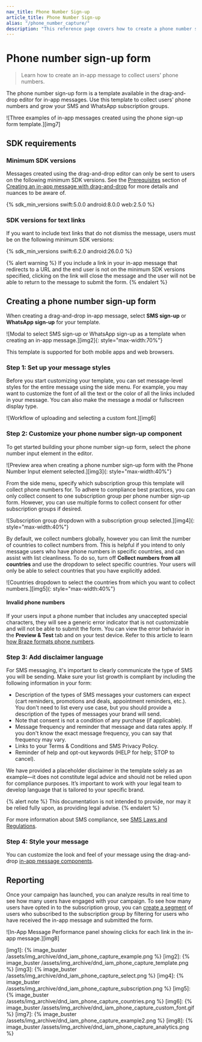 ```yaml
---
nav_title: Phone Number Sign-up
article_title: Phone Number Sign-up
alias: "/phone_number_capture/"
description: "This reference page covers how to create a phone number sign-up form with the in-app message drag-and-drop editor."
---
```


# Phone number sign-up form

> Learn how to create an in-app message to collect users' phone numbers.

The phone number sign-up form is a template available in the drag-and-drop editor for in-app messages. Use this template to collect users' phone numbers and grow your SMS and WhatsApp subscription groups.

![Three examples of in-app messages created using the phone sign-up form template.][img7]

## SDK requirements

### Minimum SDK versions

Messages created using the drag-and-drop editor can only be sent to users on the following minimum SDK versions. See the [Prerequisites][1] section of [Creating an in-app message with drag-and-drop]({{site.baseurl}}/user_guide/message_building_by_channel/in-app_messages/drag_and_drop/create/) for more details and nuances to be aware of.

{% sdk_min_versions swift:5.0.0 android:8.0.0 web:2.5.0 %}

### SDK versions for text links

If you want to include text links that do not dismiss the message, users must be on the following minimum SDK versions:

{% sdk_min_versions swift:6.2.0 android:26.0.0 %}

{% alert warning %}
If you include a link in your in-app message that redirects to a URL and the end user is not on the minimum SDK versions specified, clicking on the link will close the message and the user will not be able to return to the message to submit the form.
{% endalert %}

## Creating a phone number sign-up form

When creating a drag-and-drop in-app message, select **SMS sign-up** or **WhatsApp sign-up** for your template.

![Modal to select SMS sign-up or WhatsApp sign-up as a template when creating an in-app message.][img2]{: style="max-width:70%"}

This template is supported for both mobile apps and web browsers.

### Step 1: Set up your message styles

Before you start customizing your template, you can set message-level styles for the entire message using the side menu. For example, you may want to customize the font of all the text or the color of all the links included in your message. You can also make the message a modal or fullscreen display type.

![Workflow of uploading and selecting a custom font.][img6]

### Step 2: Customize your phone number sign-up component

To get started building your phone number sign-up form, select the phone number input element in the editor.

![Preview area when creating a phone number sign-up form with the Phone Number Input element selected.][img3]{: style="max-width:40%"}

From the side menu, specify which subscription group this template will collect phone numbers for. To adhere to compliance best practices, you can only collect consent to one subscription group per phone number sign-up form. However, you can use multiple forms to collect consent for other subscription groups if desired.

![Subscription group dropdown with a subscription group selected.][img4]{: style="max-width:40%"}

By default, we collect numbers globally, however you can limit the number of countries to collect numbers from. This is helpful if you intend to only message users who have phone numbers in specific countries, and can assist with list cleanliness. To do so, turn off **Collect numbers from all countries** and use the dropdown to select specific countries. Your users will only be able to select countries that you have explicitly added.

![Countries dropdown to select the countries from which you want to collect numbers.][img5]{: style="max-width:40%"}

#### Invalid phone numbers

If your users input a phone number that includes any unaccepted special characters, they will see a generic error indicator that is not customizable and will not be able to submit the form. You can view the error behavior in the **Preview & Test** tab and on your test device. Refer to this article to learn [how Braze formats phone numbers][2].

### Step 3: Add disclaimer language

For SMS messaging, it's important to clearly communicate the type of SMS you will be sending. Make sure your list growth is compliant by including the following information in your form:

- Description of the types of SMS messages your customers can expect (cart reminders, promotions and deals, appointment reminders, etc.). You don't need to list every use case, but you should provide a description of the types of messages your brand will send.
- Note that consent is not a condition of any purchase (if applicable).
- Message frequency and reminder that message and data rates apply. If you don't know the exact message frequency, you can say that frequency may vary.
- Links to your Terms & Conditions and SMS Privacy Policy.
- Reminder of help and opt-out keywords (HELP for help; STOP to cancel).

We have provided a placeholder disclaimer in the template solely as an example—it does not constitute legal advice and should not be relied upon for compliance purposes. It’s important to work with your legal team to develop language that is tailored to your specific brand.

{% alert note %}
This documentation is not intended to provide, nor may it be relied fully upon, as providing legal advise.
{% endalert %}

For more information about SMS compliance, see [SMS Laws and Regulations][4].

### Step 4: Style your message

You can customize the look and feel of your message using the drag-and-drop [in-app message components][3].

## Reporting

Once your campaign has launched, you can analyze results in real time to see how many users have engaged with your campaign. To see how many users have opted in to the subscription group, you can [create a segment][5] of users who subscribed to the subscription group by filtering for users who have received the in-app message and submitted the form.

![In-App Message Performance panel showing clicks for each link in the in-app message.][img8]

[1]: {{site.baseurl}}/user_guide/message_building_by_channel/in-app_messages/drag_and_drop/create/#prerequisites
[2]: {{site.baseurl}}/user_guide/message_building_by_channel/sms/phone_numbers/user_phone_numbers/#importing-phone-numbers
[3]: {{site.baseurl}}/user_guide/message_building_by_channel/in-app_messages/drag_and_drop/create/#drag-and-drop-in-app-message-components
[4]: {{site.baseurl}}/user_guide/message_building_by_channel/sms/sms_laws_and_regulations/
[5]: {{site.baseurl}}/user_guide/engagement_tools/segments/creating_a_segment/

[img1]: {% image_buster /assets/img_archive/dnd_iam_phone_capture_example.png %}
[img2]: {% image_buster /assets/img_archive/dnd_iam_phone_capture_template.png %}
[img3]: {% image_buster /assets/img_archive/dnd_iam_phone_capture_select.png %}
[img4]: {% image_buster /assets/img_archive/dnd_iam_phone_capture_subscription.png %}
[img5]: {% image_buster /assets/img_archive/dnd_iam_phone_capture_countries.png %}
[img6]: {% image_buster /assets/img_archive/dnd_iam_phone_capture_custom_font.gif %}
[img7]: {% image_buster /assets/img_archive/dnd_iam_phone_capture_example2.png %}
[img8]: {% image_buster /assets/img_archive/dnd_iam_phone_capture_analytics.png %}
